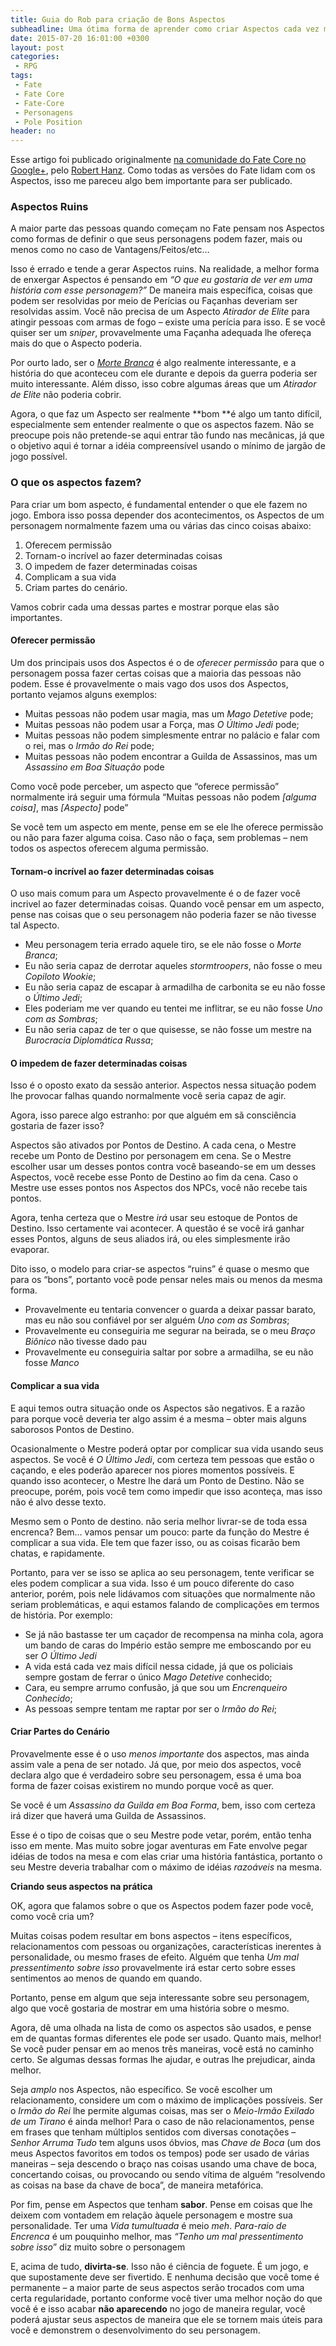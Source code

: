 ```yaml
---
title: Guia do Rob para criação de Bons Aspectos
subheadline: Uma ótima forma de aprender como criar Aspectos cada vez mais interessantes
date: 2015-07-20 16:01:00 +0300
layout: post
categories:
 - RPG
tags:
 - Fate
 - Fate Core
 - Fate-Core
 - Personagens
 - Pole Position
header: no
---
```


Esse artigo foi publicado originalmente [na comunidade do Fate Core no Google+](https://plus.google.com/u/0/108546067488075210468/posts/RiPHDaSa6Yg), pelo [Robert Hanz](https://plus.google.com/u/0/108546067488075210468). Como todas as versões do Fate lidam com os Aspectos, isso me pareceu algo bem importante para ser publicado.

### Aspectos Ruins

A maior parte das pessoas quando começam no Fate pensam nos Aspectos como formas de definir o que seus personagens podem fazer, mais ou menos como no caso de Vantagens/Feitos/etc…

Isso é errado e tende a gerar Aspectos ruins. Na realidade, a melhor forma de enxergar Aspectos é pensando em _“O que eu gostaria de ver em uma história com esse personagem?”_ De maneira mais específica, coisas que podem ser resolvidas por meio de Perícias ou Façanhas deveriam ser resolvidas assim. Você não precisa de um Aspecto _Atirador de Elite_ para atingir pessoas com armas de fogo – existe uma perícia para isso. E se você quiser ser um _sniper_, provavelmente uma Façanha adequada lhe ofereça mais do que o Aspecto poderia.

Por ourto lado, ser o [_Morte Branca_](https://pt.wikipedia.org/wiki/Morte_Branca) é algo realmente interessante, e a história do que aconteceu com ele durante e depois da guerra poderia ser muito interessante. Além disso, isso cobre algumas áreas que um _Atirador de Elite_ não poderia cobrir.

Agora, o que faz um Aspecto ser realmente **bom **é algo um tanto difícil, especialmente sem entender realmente o que os aspectos fazem. Não se preocupe pois não pretende-se aqui entrar tão fundo nas mecânicas, já que o objetivo aqui é tornar a idéia compreensível usando o mínimo de jargão de jogo possível.

### O que os aspectos fazem?

Para criar um bom aspecto, é fundamental entender o que ele fazem no jogo. Embora isso possa depender dos acontecimentos, os Aspectos de um personagem normalmente fazem uma ou várias das cinco coisas abaixo:

1.  Oferecem permissão
2.  Tornam-o incrível ao fazer determinadas coisas
3.  O impedem de fazer determinadas coisas
4.  Complicam a sua vida
5.  Criam partes do cenário.

Vamos cobrir cada uma dessas partes e mostrar porque elas são importantes.

#### Oferecer permissão

Um dos principais usos dos Aspectos é o de _oferecer permissão_ para que o personagem possa fazer certas coisas que a maioria das pessoas não podem. Esse é provavelmente o mais vago dos usos dos Aspectos, portanto vejamos alguns exemplos:

*   Muitas pessoas não podem usar magia, mas um _Mago Detetive_ pode;
*   Muitas pessoas não podem usar a Força, mas _O Último Jedi_ pode;
*   Muitas pessoas não podem simplesmente entrar no palácio e falar com o rei, mas o _Irmão do Rei_ pode;
*   Muitas pessoas não podem encontrar a Guilda de Assassinos, mas um _Assassino em Boa Situação_ pode

Como você pode perceber, um aspecto que “oferece permissão” normalmente irá seguir uma fórmula “Muitas pessoas não podem _[alguma coisa]_, mas _[Aspecto]_ pode”

Se você tem um aspecto em mente, pense em se ele lhe oferece permissão ou não para fazer alguma coisa. Caso não o faça, sem problemas – nem todos os aspectos oferecem alguma permissão.

#### Tornam-o incrível ao fazer determinadas coisas

O uso mais comum para um Aspecto provavelmente é o de fazer você incrivel ao fazer determinadas coisas. Quando você pensar em um aspecto, pense nas coisas que o seu personagem não poderia fazer se não tivesse tal Aspecto.

*   Meu personagem teria errado aquele tiro, se ele não fosse o _Morte Branca_;
*   Eu não seria capaz de derrotar aqueles _stormtroopers_, não fosse o meu _Copiloto Wookie_;
*   Eu não seria capaz de escapar à armadilha de carbonita se eu não fosse o _Último Jedi_;
*   Eles poderiam me ver quando eu tentei me inflitrar, se eu não fosse _Uno com as Sombras_;
*   Eu não seria capaz de ter o que quisesse, se não fosse um mestre na _Burocracia Diplomática Russa_;

#### O impedem de fazer determinadas coisas

Isso é o oposto exato da sessão anterior. Aspectos nessa situação podem lhe provocar falhas quando normalmente você seria capaz de agir.

Agora, isso parece algo estranho: por que alguém em sã consciência gostaria de fazer isso?

Aspectos são ativados por Pontos de Destino. A cada cena, o Mestre recebe um Ponto de Destino por personagem em cena. Se o Mestre escolher usar um desses pontos contra você baseando-se em um desses Aspectos, você recebe esse Ponto de Destino ao fim da cena. Caso o Mestre use esses pontos nos Aspectos dos NPCs, você não recebe tais pontos.

Agora, tenha certeza que o Mestre _irá_ usar seu estoque de Pontos de Destino. Isso certamente vai acontecer. A questão é se você irá ganhar esses Pontos, alguns de seus aliados irá, ou eles simplesmente irão evaporar.

Dito isso, o modelo para criar-se aspectos “ruins” é quase o mesmo que para os “bons”, portanto você pode pensar neles mais ou menos da mesma forma.

*   Provavelmente eu tentaria convencer o guarda a deixar passar barato, mas eu não sou confiável por ser alguém _Uno com as Sombras_;
*   Provavelmente eu conseguiria me segurar na beirada, se o meu _Braço Biônico_ não tivesse dado pau
*   Provavelmente eu conseguiria saltar por sobre a armadilha, se eu não fosse _Manco_

#### Complicar a sua vida

E aqui temos outra situação onde os Aspectos são negativos. E a razão para porque você deveria ter algo assim é a mesma – obter mais alguns saborosos Pontos de Destino.

Ocasionalmente o Mestre poderá optar por complicar sua vida usando seus aspectos. Se você é _O Último Jedi_, com certeza tem pessoas que estão o caçando, e eles poderão aparecer nos piores momentos possíveis. E quando isso acontecer, o Mestre lhe dará um Ponto de Destino. Não se preocupe, porém, pois você tem como impedir que isso aconteça, mas isso não é alvo desse texto.

Mesmo sem o Ponto de destino. não seria melhor livrar-se de toda essa encrenca? Bem… vamos pensar um pouco: parte da função do Mestre é complicar a sua vida. Ele tem que fazer isso, ou as coisas ficarão bem chatas, e rapidamente.

Portanto, para ver se isso se aplica ao seu personagem, tente verificar se eles podem complicar a sua vida. Isso é um pouco diferente do caso anterior, porém, pois nele lidávamos com situações que normalmente não seriam problemáticas, e aqui estamos falando de complicações em termos de história. Por exemplo:

*   Se já não bastasse ter um caçador de recompensa na minha cola, agora um bando de caras do Império estão sempre me emboscando por eu ser _O Último Jedi_
*   A vida está cada vez mais difícil nessa cidade, já que os policiais sempre gostam de ferrar o único _Mago Detetive_ conhecido;
*   Cara, eu sempre arrumo confusão, já que sou um _Encrenqueiro Conhecido_;
*   As pessoas sempre tentam me raptar por ser o _Irmão do Rei_;

#### Criar Partes do Cenário

Provavelmente esse é o uso _menos importante_ dos aspectos, mas ainda assim vale a pena de ser notado. Já que, por meio dos aspectos, você declara algo que é verdadeiro sobre seu personagem, essa é uma boa forma de fazer coisas existirem no mundo porque você as quer.

Se você é um _Assassino da Guilda em Boa Forma_, bem, isso com certeza irá dizer que haverá uma Guilda de Assassinos.

Esse é o tipo de coisas que o seu Mestre pode vetar, porém, então tenha isso em mente. Mas muito sobre jogar aventuras em Fate envolve pegar idéias de todos na mesa e com elas criar uma história fantástica, portanto o seu Mestre deveria trabalhar com o máximo de idéias _razoáveis_ na mesma.

**Criando seus aspectos na prática**

OK, agora que falamos sobre o que os Aspectos podem fazer pode você, como você cria um?

Muitas coisas podem resultar em bons aspectos – itens específicos, relacionamentos com pessoas ou organizações, características inerentes à personalidade, ou mesmo frases de efeito. Alguém que tenha _Um mal pressentimento sobre isso_ provavelmente irá estar certo sobre esses sentimentos ao menos de quando em quando.

Portanto, pense em algum que seja interessante sobre seu personagem, algo que você gostaria de mostrar em uma história sobre o mesmo.

Agora, dê uma olhada na lista de como os aspectos são usados, e pense em de quantas formas diferentes ele pode ser usado. Quanto mais, melhor! Se você puder pensar em ao menos três maneiras, você está no caminho certo. Se algumas dessas formas lhe ajudar, e outras lhe prejudicar, ainda melhor.

Seja _amplo_ nos Aspectos, não específico. Se você escolher um relacionamento, considere um com o máximo de implicações possíveis. Ser o _Irmão do Rei_ lhe permite algumas coisas, mas ser o _Meio-Irmão Exilado de um Tirano_ é ainda melhor! Para o caso de não relacionamentos, pense em frases que tenham múltiplos sentidos com diversas conotações – _Senhor Arruma Tudo_ tem alguns usos óbvios, mas _Chave de Boca_ (um dos meus Aspectos favoritos em todos os tempos) pode ser usado de várias maneiras – seja descendo o braço nas coisas usando uma chave de boca, concertando coisas, ou provocando ou sendo vítima de alguém “resolvendo as coisas na base da chave de boca”, de maneira metafórica.

Por fim, pense em Aspectos que tenham **sabor**. Pense em coisas que lhe deixem com vontadem em relação àquele personagem e mostre sua personalidade. Ter uma _Vida tumultuada_ é meio _meh_. _Para-raio de Encrenca_ é um pouquinho melhor, mas _“Tenho um mal pressentimento sobre isso_” diz muito sobre o personagem

E, acima de tudo, **divirta-se**. Isso não é ciência de foguete. É um jogo, e que supostamente deve ser fivertido. E nenhuma decisão que você tome é permanente – a maior parte de seus aspectos serão trocados com uma certa regularidade, portanto conforme você tiver uma melhor noção do que você é e isso acabar **não aparecendo** no jogo de maneira regular, você poderá ajustar seus aspectos de maneira que ele se tornem mais úteis para você e demonstrem o desenvolvimento do seu personagem.